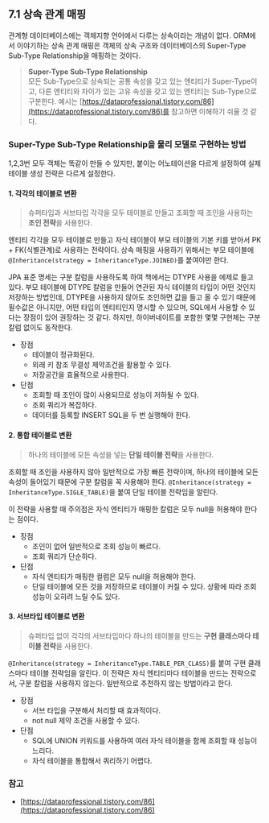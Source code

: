 ## 7.1 상속 관계 매핑

관계형 데이터베이스에는 객체지향 언어에서 다루는 상속이라는 개념이 없다. ORM에서 이야기하는 상속 관계 매핑은 객체의 상속 구조와 데이터베이스의 Super-Type Sub-Type Relationship을 매핑하는 것이다.
> **Super-Type Sub-Type Relationship**<br>
> 모든 Sub-Type으로 상속되는 공통 속성을 갖고 있는 엔티티가 Super-Type이고,
다른 엔티티와 차이가 있는 고유 속성을 갖고 있는 엔티티는 Sub-Type으로 구분한다.
> 예시는 [https://dataprofessional.tistory.com/86](https://dataprofessional.tistory.com/86)를 참고하면 이해하기 쉬울 것 같다.

### Super-Type Sub-Type Relationship을 물리 모델로 구현하는 방법
1,2,3번 모두 객체는 똑같이 만들 수 있지만, 붙이는 어노테이션을 다르게 설정하여 실제 테이블 생성 전략은 다르게 설정한다.

#### 1. 각각의 테이블로 변환
> 슈퍼타입과 서브타입 각각을 모두 테이블로 만들고 조회할 때 조인을 사용하는 **조인 전략**을 사용한다.

엔티티 각각을 모두 테이블로 만들고 자식 테이블이 부모 테이블의 기본 키를 받아서 PK + FK(식별관계)로 사용하는 전략이다. 
상속 매핑을 사용하기 위해서는 부모 테이블에 `@Inheritance(strategy = InheritanceType.JOINED)`를 붙여야만 한다.

JPA 표준 명세는 구분 칼럼을 사용하도록 하여 책에서는 DTYPE 사용을 에제로 들고 있다. 
부모 테이블에 DTYPE 칼럼을 만들어 연관된 자식 테이블의 타입이 어떤 것인지 저장하는 방법인데, 
DTYPE을 사용하지 않아도 조인하면 값을 들고 올 수 있기 때문에 필수값은 아니지만, 
어떤 타입의 엔티티인지 명시할 수 있으며, SQL에서 사용할 수 있다는 장점이 있어 권장하는 것 같다.
하지만, 하이버네이트를 포함한 몇몇 구현체는 구분 칼럼 없이도 동작한다.

+ 장점
  + 테이블이 정규화된다.
  + 외래 키 참조 무결성 제약조건을 활용할 수 있다.
  + 저장공간을 효율적으로 사용한다.
+ 단점
  + 조회할 때 조인이 많이 사용되므로 성능이 저하될 수 있다.
  + 조회 쿼리가 복잡하다.
  + 데이터를 등록할 INSERT SQL을 두 번 실행해야 한다.

#### 2. 통합 테이블로 변환
> 하나의 테이블에 모든 속성을 넣는 **단일 테이블 전략**을 사용한다.

조회할 때 조인을 사용하지 않아 일반적으로 가장 빠른 전략이며, 하나의 테이블에 모든 속성이 들어있기 때문에 구분 칼럼을 꼭 사용해야 한다.
`@Inheritance(strategy = InheritanceType.SIGLE_TABLE)`을 붙여 단일 테이블 전략임을 알린다.

이 전략을 사용할 때 주의점은 자식 엔티티가 매핑한 칼럼은 모두 null을 허용해야 한다는 점이다.

+ 장점
  + 조인이 없어 일반적으로 조회 성능이 빠르다.
  + 조회 쿼리가 단순하다.
+ 단점
  + 자식 엔티티가 매핑한 컬럼은 모두 null을 허용해야 한다.
  + 단일 테이블에 모든 것을 저장하므로 테이블이 커질 수 있다. 상황에 따라 조회 성능이 오히려 느릴 수도 있다.

#### 3. 서브타입 테이블로 변환
> 슈퍼타입 없이 각각의 서브타입마다 하나의 테이블을 만드는 **구현 클래스마다 테이블 전략**을 사용한다.

`@Inheritance(strategy = InheritanceType.TABLE_PER_CLASS)`를 붙여 구현 클래스마다 테이블 전략임을 알린다.
이 전략은 자식 엔티티마다 테이블을 만드는 전략으로서, 구분 칼럼을 사용하지 않는다. 일반적으로 추천하지 않는 방법이라고 한다.

+ 장점
  + 서브 타입을 구분해서 처리할 때 효과적이다.
  + not null 제약 조건을 사용할 수 있다.
+ 단점
  + SQL에 UNION 키워드를 사용하여 여러 자식 테이블을 함께 조회할 때 성능이 느리다.
  + 자식 테이블을 통합해서 쿼리하기 어렵다.


### 참고
+ [https://dataprofessional.tistory.com/86](https://dataprofessional.tistory.com/86)